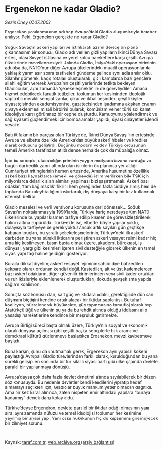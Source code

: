 # Ergenekon ne kadar Gladio?

*Sezin Öney 07.07.2008*

<div class="taraf_structure_2col_1zq">
<div class="margen_n">



 <p>Ergenekon yapılanmasının adı hep Avrupa’daki Gladio oluşumlarıyla beraber anılıyor. Peki, Ergenekon gerçekte ne kadar Gladio?<br/>
<br/>
Soğuk Savaş’ın askerî yapıları ve istihbaratı azami derece ön plana çıkarmasının bir sonucu, Gladio adı verilen gizli yapıların İkinci Dünya Savaşı ertesi, olası Sovyet istilasına ve yerel solcu hareketlere karşı çeşitli Avrupa ülkelerinde mevzilenmesiydi. Aslında Gladio, İtalya’daki operasyon biriminin adı olsa da, NATO’nun diğer Avrupa ülkelerindeki muadil operasyonlar da yaklaşık yarım asır sonra tasfiyeleri gündeme gelince aynı adla anılır oldu. Silahlar gömerek, kaçış rotaları oluşturarak, gizli kamplarda bazı gençlere silahlı eğitim vererek Avrupa’nın çeşitli yerlerinde tetikte bekleyen Gladiocular, aynı zamanda ‘şebekeleşmekle’ ile de görevliydiler. Amaca hizmet edebilecek fanatik tetikçiler, toplumun her kesiminden ideolojik saplantılı meraklı sempatizanlar, çıkar ve ikbal peşindeki çeşitli kişiler siyasetçisinden akademisyenine, gazetecisinden işadamına akışkan cıvanın cıvaya eklenmesi misali birbirini bularak, komünizm ve her türlü sol kanat ideolojiye karşı görünmez bir cephe oluşturdu. Kamuoyunu yönlendirmek ve sağ siyaseti güçlendirmek için bombalamalar yapıldı, siyasi cinayetler işlendi vesaire.<br/>
<br/>
Batı ittifakının bir parçası olan Türkiye de, İkinci Dünya Savaşı’nın ertesinde Avrupa ve elbette özellikle Amerika’dan büyük askerî hibeler ve krediler alarak ordusunu geliştirdi. Bugünkü modern ve dev Türkiye ordusunun temeli Amerika tarafından atıldı dense herhalde çok da mübalağa olmaz.<br/>
<br/>
İşte bu sebeple, ulusalcılığın priminin yaygın medyada tavana vurduğu ve bugün darbecilik zannı altında olan isimlerin ön planında yer aldığı Cumhuriyet mitinglerinin hemen ertesinde, Amerika husumetine özellikle askerî bazı kaynaklarca (emekli ve görevde) istim verilirken bile TSK için milyonlarca dolarlık silah alımları yapılması bizi şaşırtmamalı. Askerî bazı odaklar, ‘tam bağımsızlık’ fikrini hem gereğinden fazla ciddiye almış hem de toplumda Batı aleyhtarlığını kışkırtarak, dış dünyaya karşı bir koz kullanmak istemişti belli ki.<br/>
<br/>
Gladio meselesi ve yerli versiyonu konusuna geri dönersek... Soğuk Savaş’ın noktalanmasıyla 1990’larda, Türkiye hariç neredeyse tüm NATO ülkelerinde bu yapılar kısmen tasfiye edilip kısmen de görevsizleştirilerek halının altına süpürüldü. Türkiye’de ise, elbette, böyle yapılar yoktu, dolayısıyla tasfiyeye de gerek yoktu! Ancak artık sayıları gün geçtikçe kabaran ipuçları, bu yeraltı şebekeleşmelerinin, Türkiye’deki ilk askerî darbeden bu yana sürekli iktidarını pekiştiren askerî vesayet rejimi kadar hiç ama hiç kesilmeyen, basın başta olmak üzere, akademi, bürokrasi, iş dünyası, yargı gibi kesimleri içeren sivil desteğiyle giderek ülkenin en temel siyasi yapı taşı haline geldiğini gösteriyor.<br/>
<br/>
Burada dikkat diyelim; askerî vesayet rejiminin sahibi diye bahsedilen yekpare olarak ordunun kendisi değil. Kastedilen, alt ve üst kademelerden bazı askerî odakların, diğer güvenilir birimlerinden veya sivil kader ortakları ve ruh ikizleriyle eklemlenerek oluşturdukları, dokuda gevşek ama yapıda sağlam koalisyon.<br/>
<br/>
Sonuçta söz konusu olan, salt güç ve iktidara odaklı, gerektiğinde dün can düşmanı biçtiğini kendine ortak alacak bir iktidar saplantısı. Bu tuhaf koalisyon, hücrelenerek büyümekte, güç tapınmasına kamuflaj olarak hep Atatürkçülüğü ve ülkenin şu ya da bu tehdit altında olduğu iddiasını alıp yasadışı hareketlerine kendince bir meşruluk getirmekte.<br/>
<br/>
Avrupa Birliği süreci başta olmak üzere, Türkiye’nin sosyal ve ekonomik olarak dünyaya açılması gibi çeşitli başka sebeplerle hak arama ve demokrasi kültürü güçlenmeye başladıkça Ergenekon, mevzi kaybetmeye başladı.<br/>
<br/>
Buna karşın, şunu da unutmamak gerek, Ergenekon aynı yapısal kökeni paylaştığı Avrupalı Gladio türevlerinden farklı olarak, kurulduğundan bu yana sürekli gelişip, en sonunda bir tür silahlı siyasi parti gibi ülke çapında devlete paralel bir yapılanmaya dönüştü.<br/>
<br/>
Avrupa’daysa çok daha fazla devlet denetimi altında sayılabilecek bir düzen söz konusuydu. Bu nedenle devletler kendi kendilerini yıpratıp hedef almamayı seçtikleri için, Gladiolar büyük mahkûmiyetler olmadan dağıtıldı. Ama bir kez karar alınınca, zaten nispeten emir altındaki yapılara “buraya kadarmış” demek daha kolay oldu.<br/>
<br/>
Türkiye’deyse Ergenekon, devlete paralel bir iktidar odağı olmasının yanı sıra, aynı zamanda nüfuzu ve temel ideolojisi toplumun her kesimine yayılmış bir siyasi yapı. Yani ceza hukukunun hiç de kapsamına giremeyecek bir zihniyet sorunu.<br/>
</p>

<br/>


<div id="taraf_not">
</div>

</div>


</div>

Kaynak: [taraf.com.tr](http://www.taraf.com.tr:80/makale/1133.htm), [web.archive.org (arşiv bağlantısı)](http://web.archive.org/web/20081024181345/http://www.taraf.com.tr:80/makale/1133.htm)

